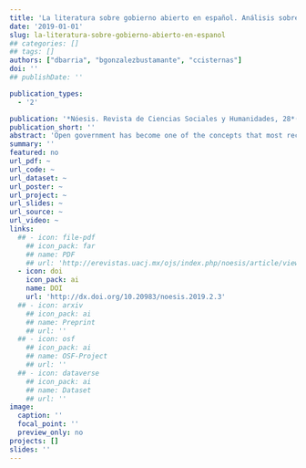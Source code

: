 ```yaml
---
title: 'La literatura sobre gobierno abierto en español. Análisis sobre las dinámicas de producción y citación'
date: '2019-01-01'
slug: la-literatura-sobre-gobierno-abierto-en-espanol
## categories: []
## tags: []
authors: ["dbarria", "bgonzalezbustamante", "ccisternas"]
doi: ''
## publishDate: ''

publication_types:
  - '2'

publication: '*Nóesis. Revista de Ciencias Sociales y Humanidades, 28*(56), 22-42'
publication_short: ''
abstract: 'Open government has become one of the concepts that most recently attracted professionals and academics dedicated to public administration. Likewise, it is possible to notice the appearance of a growing volume of academic works dedicated to analysing the concept and experiences of open government in the region. This paper analyses the academic production in Spanish on open government. For this, texts published in specialised journals between 2009 and 2015 are identified. It characterises the main publication channels, indexing levels of journals that publish articles of the topic as well as bibliographic references. This is complemented by a citation network analysis and a statistical model that evaluates determinants of centrality in the network. One of the findings is that non-academic documents are more likely to be central in the citation network.'
summary: ''
featured: no
url_pdf: ~
url_code: ~
url_dataset: ~
url_poster: ~
url_project: ~
url_slides: ~
url_source: ~
url_video: ~
links:
  ## - icon: file-pdf
    ## icon_pack: far
    ## name: PDF
    ## url: 'http://erevistas.uacj.mx/ojs/index.php/noesis/article/view/1718'
  - icon: doi
    icon_pack: ai
    name: DOI
    url: 'http://dx.doi.org/10.20983/noesis.2019.2.3'
  ## - icon: arxiv
    ## icon_pack: ai
    ## name: Preprint
    ## url: ''
  ## - icon: osf
    ## icon_pack: ai
    ## name: OSF-Project
    ## url: ''
  ## - icon: dataverse
    ## icon_pack: ai
    ## name: Dataset
    ## url: ''
image:
  caption: ''
  focal_point: ''
  preview_only: no
projects: []
slides: ''
---
```

